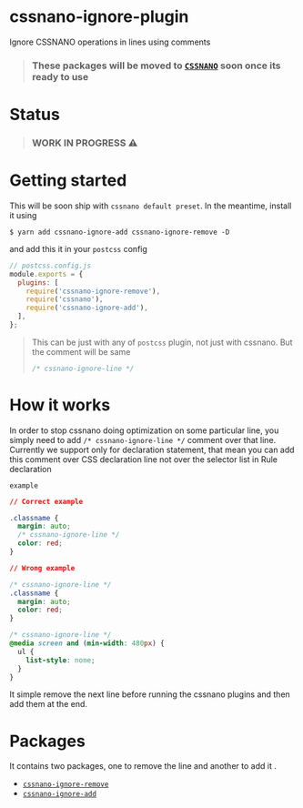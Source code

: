 # cssnano-ignore-plugin

Ignore CSSNANO operations in lines using comments

> ### These packages will be moved to [`CSSNANO`](https://github.com/cssnano/cssnano) soon once its ready to use

# Status

> ### WORK IN PROGRESS :warning:

# Getting started

This will be soon ship with `cssnano default preset`.
In the meantime, install it using

`$ yarn add cssnano-ignore-add cssnano-ignore-remove -D`

and add this it in your `postcss` config

```js
// postcss.config.js
module.exports = {
  plugins: [
    require('cssnano-ignore-remove'),
    require('cssnano'),
    require('cssnano-ignore-add'),
  ],
};
```

> This can be just with any of `postcss` plugin, not just with cssnano. But the comment will be same
>
> ```css
> /* cssnano-ignore-line */
> ```

# How it works

In order to stop cssnano doing optimization on some particular line, you simply need to add `/* cssnano-ignore-line */` comment over that line.
Currently we support only for declaration statement, that mean you can add this comment over CSS declaration line not over the selector list in Rule declaration

`example`

```css
// Correct example

.classname {
  margin: auto;
  /* cssnano-ignore-line */
  color: red;
}

// Wrong example

/* cssnano-ignore-line */
.classname {
  margin: auto;
  color: red;
}

/* cssnano-ignore-line */
@media screen and (min-width: 480px) {
  ul {
    list-style: none;
  }
}
```

It simple remove the next line before running the cssnano plugins and then add them at the end.

# Packages

It contains two packages, one to remove the line and another to add it .

- [`cssnano-ignore-remove`](#cssnano-ignore-remove)
- [`cssnano-ignore-add`](#cssnano-ignore-add)
